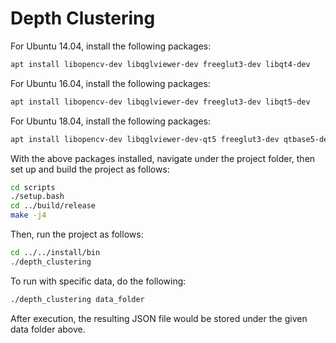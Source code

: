 # Depth Clustering

For Ubuntu 14.04, install the following packages:

```bash
apt install libopencv-dev libqglviewer-dev freeglut3-dev libqt4-dev
```

For Ubuntu 16.04, install the following packages:

```bash
apt install libopencv-dev libqglviewer-dev freeglut3-dev libqt5-dev
```

For Ubuntu 18.04, install the following packages:

```bash
apt install libopencv-dev libqglviewer-dev-qt5 freeglut3-dev qtbase5-dev
```

With the above packages installed, navigate under the project folder, then set up and build the project as follows:

```bash
cd scripts
./setup.bash
cd ../build/release
make -j4
```

Then, run the project as follows:

```bash
cd ../../install/bin
./depth_clustering
```

To run with specific data, do the following:

```bash
./depth_clustering data_folder
```

After execution, the resulting JSON file would be stored under the given data folder above.